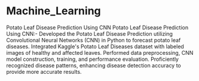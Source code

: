 # Machine_Learning
Potato Leaf Disease Prediction Using CNN
Potato Leaf Disease Prediction Using CNN:- Developed the Potato Leaf Disease Prediction utilizing Convolutional Neural Networks (CNN) in Python to forecast potato leaf diseases. Integrated Kaggle's Potato Leaf Diseases dataset with labeled images of healthy and affected leaves. Performed data preprocessing, CNN model construction, training, and performance evaluation. Proficiently recognized disease patterns, enhancing disease detection accuracy to provide more accurate results. 
